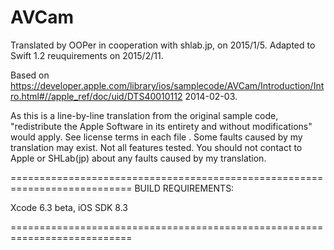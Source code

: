 # AVCam

Translated by OOPer in cooperation with shlab.jp, on 2015/1/5.
Adapted to Swift 1.2 reuquirements on 2015/2/11.

Based on
<https://developer.apple.com/library/ios/samplecode/AVCam/Introduction/Intro.html#//apple_ref/doc/uid/DTS40010112>
2014-02-03.

As this is a line-by-line translation from the original sample code, "redistribute the Apple Software in its entirety and without modifications" would apply. See license terms in each file .
Some faults caused by my translation may exist. Not all features tested.
You should not contact to Apple or SHLab(jp) about any faults caused by my translation.

===========================================================================
BUILD REQUIREMENTS:

Xcode 6.3 beta, iOS SDK 8.3

===========================================================================
